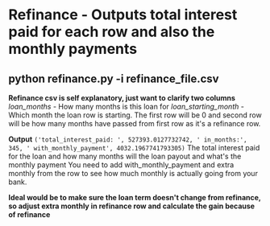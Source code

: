 # Refinance - Outputs total interest paid for each row and also the monthly payments

## python refinance.py -i refinance_file.csv

**Refinance csv is self explanatory, just want to clarify two columns**
*loan_months* - How many months is this loan for
*loan_starting_month* - Which month the loan row is starting. The first row will be 0 and second row will be how many months have passed from first row as it's a refinance row.

**Output**
`('total_interest_paid: ', 527393.0127732742, ' in_months:', 345, ' with_monthly_payment', 4032.1967741793305)`
The total interest paid for the loan and how many months will the loan payout and what's the monthly payment
You need to add with_monthly_payment and extra monthly from the row to see how much monthly is actually going from your bank.

**Ideal would be to make sure the loan term doesn't change from refinance, so adjust extra monthly in refinance row and calculate the gain because of refinance** 


